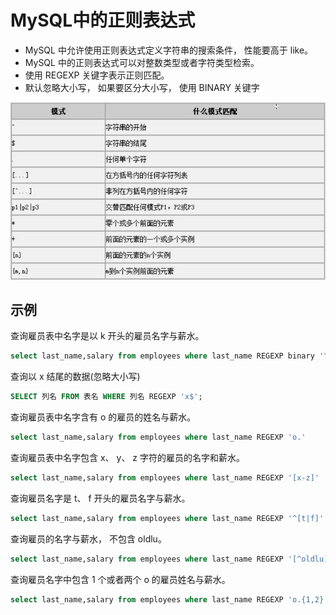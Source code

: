 # MySQL中的正则表达式

- MySQL 中允许使用正则表达式定义字符串的搜索条件， 性能要高于 like。
- MySQL 中的正则表达式可以对整数类型或者字符类型检索。
- 使用 REGEXP 关键字表示正则匹配。
- 默认忽略大小写， 如果要区分大小写， 使用 BINARY 关键字 

![1564976088569](https://raw.githubusercontent.com/jssda/picbed/master/1564976088569.png)

## 示例

查询雇员表中名字是以 k 开头的雇员名字与薪水。

```sql
select last_name,salary from employees where last_name REGEXP binary '^K' 
```

查询以 x 结尾的数据(忽略大小写)

```sql
SELECT 列名 FROM 表名 WHERE 列名 REGEXP 'x$';
```

查询雇员表中名字含有 o 的雇员的姓名与薪水。

```sql
select last_name,salary from employees where last_name REGEXP 'o.'
```

查询雇员表中名字包含 x、 y、 z 字符的雇员的名字和薪水。

```sql
select last_name,salary from employees where last_name REGEXP '[x-z]' 
```

查询雇员名字是 t、 f 开头的雇员名字与薪水。

```sql
select last_name,salary from employees where last_name REGEXP '^[t|f]' 
```

查询雇员的名字与薪水， 不包含 oldlu。

```sql
select last_name,salary from employees where last_name REGEXP '[^oldlu] '
```

查询雇员名字中包含 1 个或者两个 o 的雇员姓名与薪水。

```sql
select last_name,salary from employees where last_name REGEXP 'o.{1,2}' 
```

